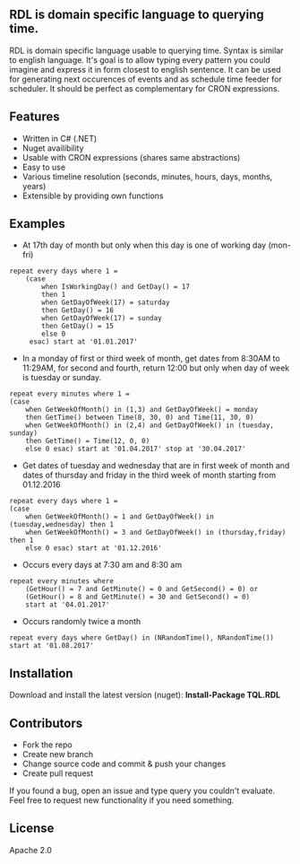 ## RDL is domain specific language to querying time.

RDL is domain specific language usable to querying time. Syntax is similar to english language. It's goal is to allow typing every pattern you could imagine and express it in form closest to english sentence. It can be used for generating next occurences of events and as schedule time feeder for scheduler. It should be perfect as complementary for CRON expressions.

## Features

- Written in C# (.NET)
- Nuget availibility
- Usable with CRON expressions (shares same abstractions)
- Easy to use
- Various timeline resolution (seconds, minutes, hours, days, months, years)
- Extensible by providing own functions

## Examples

- At 17th day of month but only when this day is one of working day (mon-fri)
```
repeat every days where 1 = 
    (case 
        when IsWorkingDay() and GetDay() = 17
        then 1
        when GetDayOfWeek(17) = saturday
        then GetDay() = 16
        when GetDayOfWeek(17) = sunday
        then GetDay() = 15
        else 0
     esac) start at '01.01.2017'
```

- In a monday of first or third week of month, get dates from 8:30AM to 11:29AM, for second and fourth, return 12:00 but only when day of week is tuesday or sunday.
```
repeat every minutes where 1 = 
(case 
    when GetWeekOfMonth() in (1,3) and GetDayOfWeek() = monday
    then GetTime() between Time(8, 30, 0) and Time(11, 30, 0)
    when GetWeekOfMonth() in (2,4) and GetDayOfWeek() in (tuesday, sunday)
    then GetTime() = Time(12, 0, 0)
    else 0 esac) start at '01.04.2017' stop at '30.04.2017'
```

- Get dates of tuesday and wednesday that are in first week of month and dates of thursday and friday in the third week of month starting from 01.12.2016

```  
repeat every days where 1 = 
(case
    when GetWeekOfMonth() = 1 and GetDayOfWeek() in (tuesday,wednesday) then 1 
    when GetWeekOfMonth() = 3 and GetDayOfWeek() in (thursday,friday) then 1 
    else 0 esac) start at '01.12.2016'
```

- Occurs every days at 7:30 am and 8:30 am

```
repeat every minutes where 
    (GetHour() = 7 and GetMinute() = 0 and GetSecond() = 0) or 
    (GetHour() = 8 and GetMinute() = 30 and GetSecond() = 0) 
    start at '04.01.2017'
```

- Occurs randomly twice a month

```
repeat every days where GetDay() in (NRandomTime(), NRandomTime()) start at '01.08.2017'
```

## Installation

Download and install the latest version (nuget): **Install-Package TQL.RDL**

## Contributors

- Fork the repo
- Create new branch
- Change source code and commit & push your changes
- Create pull request

If you found a bug, open an issue and type query you couldn't evaluate. Feel free to request new functionality if you need something.

## License

Apache 2.0
